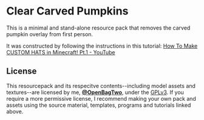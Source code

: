 # Clear Carved Pumpkins

This is a minimal and stand-alone resource pack that removes the carved pumpkin overlay from first person.

It was constructed by following the instructions in this tutorial:
[How To Make CUSTOM HATS in Minecraft! Pt.1 - YouTube](https://www.youtube.com/watch?v=YBZbQGNxf18)


## License

This resourcepack and its respecitve contents--including model assets and textures--are licensed by me,
[**@OpenBagTwo**](https://github.com/OpenBagTwo/), under
the [GPLv3](https://www.gnu.org/licenses/gpl-3.0.en.html). If you require a more permissive
license, I recommend making your own pack and assets using the source material, templates, programs and
tutorials linked above.
